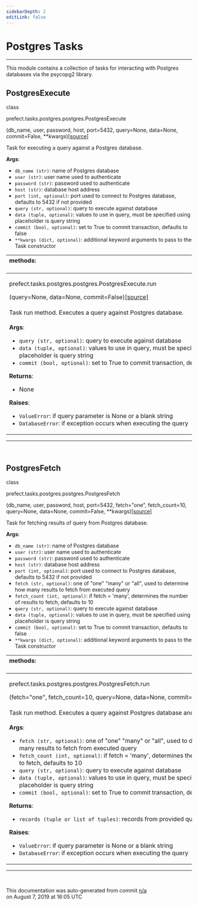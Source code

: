 ```yaml
---
sidebarDepth: 2
editLink: false
---
```

# Postgres Tasks
---
This module contains a collection of tasks for interacting with Postgres databases via
the psycopg2 library.
 ## PostgresExecute
 <div class='class-sig' id='prefect-tasks-postgres-postgres-postgresexecute'><p class="prefect-sig">class </p><p class="prefect-class">prefect.tasks.postgres.postgres.PostgresExecute</p>(db_name, user, password, host, port=5432, query=None, data=None, commit=False, **kwargs)<span class="source"><a href="https://github.com/PrefectHQ/prefect/blob/master/src/prefect/tasks/postgres/postgres.py#L7">[source]</a></span></div>

Task for executing a query against a Postgres database.

**Args**:     <ul class="args"><li class="args">`db_name (str)`: name of Postgres database     </li><li class="args">`user (str)`: user name used to authenticate     </li><li class="args">`password (str)`: password used to authenticate     </li><li class="args">`host (str)`: database host address     </li><li class="args">`port (int, optional)`: port used to connect to Postgres database, defaults to 5432 if not provided     </li><li class="args">`query (str, optional)`: query to execute against database     </li><li class="args">`data (tuple, optional)`: values to use in query, must be specified using placeholder is query string     </li><li class="args">`commit (bool, optional)`: set to True to commit transaction, defaults to false     </li><li class="args">`**kwargs (dict, optional)`: additional keyword arguments to pass to the         Task constructor</li></ul>

|methods: &nbsp;&nbsp;&nbsp;&nbsp;&nbsp;&nbsp;&nbsp;&nbsp;&nbsp;&nbsp;&nbsp;&nbsp;&nbsp;&nbsp;&nbsp;&nbsp;&nbsp;&nbsp;&nbsp;&nbsp;&nbsp;&nbsp;&nbsp;&nbsp;&nbsp;&nbsp;&nbsp;&nbsp;&nbsp;&nbsp;&nbsp;&nbsp;&nbsp;&nbsp;&nbsp;&nbsp;&nbsp;&nbsp;&nbsp;&nbsp;&nbsp;&nbsp;&nbsp;&nbsp;&nbsp;&nbsp;&nbsp;&nbsp;&nbsp;&nbsp;&nbsp;&nbsp;&nbsp;&nbsp;&nbsp;&nbsp;&nbsp;&nbsp;&nbsp;&nbsp;&nbsp;&nbsp;&nbsp;&nbsp;&nbsp;&nbsp;&nbsp;&nbsp;&nbsp;&nbsp;&nbsp;&nbsp;&nbsp;&nbsp;&nbsp;&nbsp;&nbsp;&nbsp;&nbsp;&nbsp;&nbsp;&nbsp;&nbsp;&nbsp;&nbsp;&nbsp;&nbsp;&nbsp;&nbsp;&nbsp;&nbsp;&nbsp;&nbsp;&nbsp;&nbsp;&nbsp;&nbsp;&nbsp;&nbsp;&nbsp;&nbsp;&nbsp;&nbsp;&nbsp;&nbsp;&nbsp;&nbsp;&nbsp;&nbsp;&nbsp;&nbsp;&nbsp;&nbsp;&nbsp;&nbsp;&nbsp;&nbsp;&nbsp;&nbsp;&nbsp;&nbsp;&nbsp;&nbsp;&nbsp;&nbsp;&nbsp;&nbsp;&nbsp;&nbsp;&nbsp;&nbsp;&nbsp;&nbsp;&nbsp;&nbsp;&nbsp;&nbsp;&nbsp;&nbsp;&nbsp;&nbsp;&nbsp;&nbsp;&nbsp;&nbsp;&nbsp;&nbsp;&nbsp;&nbsp;&nbsp;|
|:----|
 | <div class='method-sig' id='prefect-tasks-postgres-postgres-postgresexecute-run'><p class="prefect-class">prefect.tasks.postgres.postgres.PostgresExecute.run</p>(query=None, data=None, commit=False)<span class="source"><a href="https://github.com/PrefectHQ/prefect/blob/master/src/prefect/tasks/postgres/postgres.py#L46">[source]</a></span></div>
<p class="methods">Task run method. Executes a query against Postgres database.<br><br>**Args**:     <ul class="args"><li class="args">`query (str, optional)`: query to execute against database     </li><li class="args">`data (tuple, optional)`: values to use in query, must be specified using         placeholder is query string     </li><li class="args">`commit (bool, optional)`: set to True to commit transaction, defaults to false</li></ul>**Returns**:     <ul class="args"><li class="args">None</li></ul>**Raises**:     <ul class="args"><li class="args">`ValueError`: if query parameter is None or a blank string     </li><li class="args">`DatabaseError`: if exception occurs when executing the query</li></ul></p>|

---
<br>

 ## PostgresFetch
 <div class='class-sig' id='prefect-tasks-postgres-postgres-postgresfetch'><p class="prefect-sig">class </p><p class="prefect-class">prefect.tasks.postgres.postgres.PostgresFetch</p>(db_name, user, password, host, port=5432, fetch="one", fetch_count=10, query=None, data=None, commit=False, **kwargs)<span class="source"><a href="https://github.com/PrefectHQ/prefect/blob/master/src/prefect/tasks/postgres/postgres.py#L95">[source]</a></span></div>

Task for fetching results of query from Postgres database.

**Args**:     <ul class="args"><li class="args">`db_name (str)`: name of Postgres database     </li><li class="args">`user (str)`: user name used to authenticate     </li><li class="args">`password (str)`: password used to authenticate     </li><li class="args">`host (str)`: database host address     </li><li class="args">`port (int, optional)`: port used to connect to Postgres database, defaults to 5432 if not provided     </li><li class="args">`fetch (str, optional)`: one of "one" "many" or "all", used to determine how many results to fetch from executed query     </li><li class="args">`fetch_count (int, optional)`: if fetch = 'many', determines the number of results to fetch, defaults to 10     </li><li class="args">`query (str, optional)`: query to execute against database     </li><li class="args">`data (tuple, optional)`: values to use in query, must be specified using placeholder is query string     </li><li class="args">`commit (bool, optional)`: set to True to commit transaction, defaults to false     </li><li class="args">`**kwargs (dict, optional)`: additional keyword arguments to pass to the         Task constructor     </li></ul>

|methods: &nbsp;&nbsp;&nbsp;&nbsp;&nbsp;&nbsp;&nbsp;&nbsp;&nbsp;&nbsp;&nbsp;&nbsp;&nbsp;&nbsp;&nbsp;&nbsp;&nbsp;&nbsp;&nbsp;&nbsp;&nbsp;&nbsp;&nbsp;&nbsp;&nbsp;&nbsp;&nbsp;&nbsp;&nbsp;&nbsp;&nbsp;&nbsp;&nbsp;&nbsp;&nbsp;&nbsp;&nbsp;&nbsp;&nbsp;&nbsp;&nbsp;&nbsp;&nbsp;&nbsp;&nbsp;&nbsp;&nbsp;&nbsp;&nbsp;&nbsp;&nbsp;&nbsp;&nbsp;&nbsp;&nbsp;&nbsp;&nbsp;&nbsp;&nbsp;&nbsp;&nbsp;&nbsp;&nbsp;&nbsp;&nbsp;&nbsp;&nbsp;&nbsp;&nbsp;&nbsp;&nbsp;&nbsp;&nbsp;&nbsp;&nbsp;&nbsp;&nbsp;&nbsp;&nbsp;&nbsp;&nbsp;&nbsp;&nbsp;&nbsp;&nbsp;&nbsp;&nbsp;&nbsp;&nbsp;&nbsp;&nbsp;&nbsp;&nbsp;&nbsp;&nbsp;&nbsp;&nbsp;&nbsp;&nbsp;&nbsp;&nbsp;&nbsp;&nbsp;&nbsp;&nbsp;&nbsp;&nbsp;&nbsp;&nbsp;&nbsp;&nbsp;&nbsp;&nbsp;&nbsp;&nbsp;&nbsp;&nbsp;&nbsp;&nbsp;&nbsp;&nbsp;&nbsp;&nbsp;&nbsp;&nbsp;&nbsp;&nbsp;&nbsp;&nbsp;&nbsp;&nbsp;&nbsp;&nbsp;&nbsp;&nbsp;&nbsp;&nbsp;&nbsp;&nbsp;&nbsp;&nbsp;&nbsp;&nbsp;&nbsp;&nbsp;&nbsp;&nbsp;&nbsp;&nbsp;&nbsp;|
|:----|
 | <div class='method-sig' id='prefect-tasks-postgres-postgres-postgresfetch-run'><p class="prefect-class">prefect.tasks.postgres.postgres.PostgresFetch.run</p>(fetch="one", fetch_count=10, query=None, data=None, commit=False)<span class="source"><a href="https://github.com/PrefectHQ/prefect/blob/master/src/prefect/tasks/postgres/postgres.py#L140">[source]</a></span></div>
<p class="methods">Task run method. Executes a query against Postgres database and fetches results.<br><br>**Args**:     <ul class="args"><li class="args">`fetch (str, optional)`: one of "one" "many" or "all", used to determine how many results to fetch from executed query     </li><li class="args">`fetch_count (int, optional)`: if fetch = 'many', determines the number of results to fetch, defaults to 10     </li><li class="args">`query (str, optional)`: query to execute against database     </li><li class="args">`data (tuple, optional)`: values to use in query, must be specified using placeholder is query string     </li><li class="args">`commit (bool, optional)`: set to True to commit transaction, defaults to false</li></ul>**Returns**:     <ul class="args"><li class="args">`records (tuple or list of tuples)`: records from provided query</li></ul>**Raises**:     <ul class="args"><li class="args">`ValueError`: if query parameter is None or a blank string     </li><li class="args">`DatabaseError`: if exception occurs when executing the query</li></ul></p>|

---
<br>


<p class="auto-gen">This documentation was auto-generated from commit <a href='https://github.com/PrefectHQ/prefect/commit/n/a'>n/a</a> </br>on August 7, 2019 at 16:05 UTC</p>
